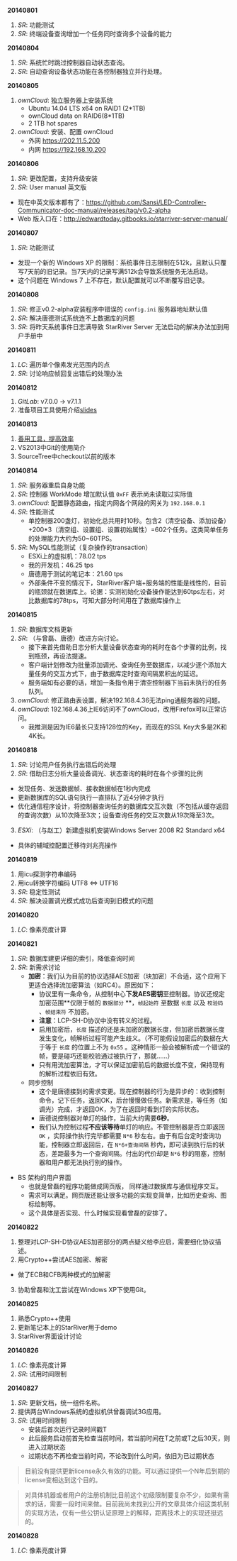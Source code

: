 **20140801**

1. *SR*: 功能测试
2. *SR*: 终端设备查询增加一个任务同时查询多个设备的能力


**20140804**

1. *SR*: 系统忙时跳过控制器自动状态查询。
2. *SR*: 自动查询设备状态功能在各控制器独立并行处理。

**20140805**

1. *ownCloud*: 独立服务器上安装系统
	- Ubuntu 14.04 LTS x64 on RAID1 (2*1TB)
	- ownCloud data on RAID6(8*1TB)
	- 2 1TB hot spares
2. *ownCloud*: 安装、配置 ownCloud
	- 外网 https://202.11.5.200
	- 内网 https://192.168.10.200

**20140806**

1. *SR*: 更改配置，支持升级安装
2. *SR*: User manual 英文版
  - 现在中英文版本都有了：https://github.com/Sansi/LED-Controller-Communicator-doc-manual/releases/tag/v0.2-alpha
  - Web 版入口在：http://edwardtoday.gitbooks.io/starriver-server-manual/

**20140807**

1. *SR*: 功能测试
  - 发现一个新的 Windows XP 的限制：系统事件日志限制在512k，且默认只覆写7天前的旧记录。当7天内的记录写满512k会导致系统服务无法启动。
  - 这个问题在 Windows 7 上不存在，默认配置就可以不断覆写旧记录。

**20140808**

1. *SR*: 修正v0.2-alpha安装程序中错误的 `config.ini` 服务器地址默认值
2. *SR*: 解决唐德测试系统连不上数据库的问题
3. *SR*: 将昨天系统事件日志满导致 StarRiver Server 无法启动的解决办法加到用户手册中

**20140811**

1. *LC*: 遍历单个像素发光范围内的点
2. *SR*: 讨论响应帧回复出错后的处理办法

**20140812**

1. *GitLab*: v7.0.0 -> v7.1.1
2. 准备项目工具使用介绍[slides](http://www.qingpei.me/talks/project-tools/)

**20140813**

1. [善用工具，提高效率](http://www.qingpei.me/talks/project-tools/)
2. VS2013中Git的使用简介
3. SourceTree中checkout以前的版本

**20140814**

1. *SR*: 服务器重启自身功能
2. *SR*: 控制器 WorkMode 增加默认值 `0xFF` 表示尚未读取过实际值
3. *ownCloud*: 配置静态路由，指定内网各个网段的网关为 `192.168.0.1`
4. *SR*: 性能测试
	- 单控制器200盏灯，初始化总共用时10秒。包含2（清空设备、添加设备）+200*3（清空组、设置组、设置初始属性）=602个任务。这类简单任务的处理能力大约为50~60TPS。
5. *SR*: MySQL性能测试（复杂操作的transaction）
	- ESXi上的虚拟机：78.02 tps
	- 我的开发机：46.25 tps
	- 唐德用于测试的笔记本：21.60 tps
	- 外部条件不变的情况下，StarRiver客户端+服务端的性能是线性的，目前的瓶颈就在数据库上。论据：实测初始化设备操作能达到60tps左右，对比数据库的78tps，可知大部分时间用在了数据库操作上

**20140815**

1. *SR*: 数据库文档更新
2. *SR*: （与曾磊、唐德）改进方向讨论。
	- 接下来首先借助日志分析大量设备状态查询的耗时在各个步骤的比例，找到瓶颈，再设法提速。
	- 客户端计划修改为批量添加调光、查询任务至数据库，以减少逐个添加大量任务的交互方式下，由于数据库定时查询间隔累积出的延迟。
	- 服务端如有必要的话，增加一条指令用于清空控制器下当前未执行的任务队列。
3. *ownCloud*: 修正路由表设置，解决192.168.4.36无法ping通服务器的问题。
4. *ownCloud*: 192.168.4.36上IE6访问不了ownCloud，改用Firefox可以正常访问。
	- 我推测是因为IE6最长只支持128位的Key，而现在的SSL Key大多是2K和4K长。

**20140818**

1. *SR*: 讨论用户任务执行出错后的处理
2. *SR*: 借助日志分析大量设备调光、状态查询的耗时在各个步骤的比例
  - 发现任务、发送数据帧、接收数据帧在1秒内完成
  - 更新数据库的SQL语句执行一直排队了近4分钟才执行
  - 优化通信程序设计，将控制器查询任务的数据库交互次数（不包括从缓存返回的查询次数）从10次降至3次；设备查询任务的交互次数从19次降至3次。
3. *ESXi*: （与赵工）新建虚拟机安装Windows Server 2008 R2 Standard x64
  - 具体的辅域控配置迁移待刘兆亮操作

**20140819**

1. 用icu探测字符串编码
2. 用icu转换字符编码 UTF8 <=> UTF16
3. *SR*: 稳定性测试
4. *SR*: 解决设置调光模式成功后查询到旧模式的问题

**20140820**

1. *LC*: 像素亮度计算

**20140821**

1. *SR*: 数据库建更详细的索引，降低查询时间
2. *SR*: 新需求讨论
	- **加密**：我们认为目前的协议选择AES加密（块加密）不合适，这个应用下更适合选择流加密算法（如RC4）。原因如下：
		* 协议里有一条命令，从控制中心**下发AES密钥**至控制器。协议还规定加密范围**仅限于帧的 `数据部分` **，`帧起始符` 至数据 `长度` 以及 `校验码` 、`帧结束符` 不加密。
		* **注意**：LCP-SH-D协议中没有转义的过程。
		* 启用加密后，`长度` 描述的还是未加密的数据长度，但加密后数据长度发生变化，帧解析过程可能产生歧义。（不可能假设加密后的数据在大于等于 `长度` 的位置上不为 `0x55` 。这种情形一般会被解析成一个错误的帧，要是碰巧还能校验通过被执行了，那就……）
		* 只有用流加密算法，才可以保证加密前后的数据长度不变，保持现有的解析过程依旧有效。
	- 同步控制
		* 这个是唐德接到的需求变更。现在控制器的行为是异步的：收到控制命令，记下任务，返回OK，后台慢慢做任务。新需求是，等任务（如调光）完成，才返回OK，为了在返回时看到灯的实际状态。
		* 唐德说控制器对单灯的操作，当前大约需要**6秒**。
		* 我们认为控制过程**不应该等待**单灯的响应。不管控制器是否立即返回 `OK` ，实际操作执行完毕都需要 `N*6` 秒左右。由于有后台定时查询功能，控制器立即返回后，在 `N*6+查询间隔` 秒内，即可读到执行后的状态，差距最多为一个查询间隔。付出的代价却是 `N*6` 秒的阻塞，控制器和用户都无法执行别的操作。
  - BS 架构的用户界面
	  * 也就是曾磊的程序功能做成网页版， 同样通过数据库与通信程序交互。
	  * 需求可以满足。网页版还能让很多功能的实现变简单，比如历史查询、图标绘制等。
	  * 这个具体是否实现、什么时候实现看曾磊的安排了。

**20140822**

1. 整理对LCP-SH-D协议AES加密部分的两点疑义给李应启，需要细化协议描述。
2. 用Crypto++尝试AES加密、解密
  - 做了ECB和CFB两种模式的加解密
3. 协助曾磊和沈工尝试在Windows XP下使用Git。

**20140825**
 
1. 熟悉Crypto++使用
2. 更新笔记本上的StarRiver用于demo
3. StarRiver界面设计讨论

**20140826**

1. *LC*: 像素亮度计算
2. *SR*: 试用时间限制

**20140827**

1. *SR*: 更新文档，统一组件名称。
2. 提供两台Windows系统的虚拟机供曾磊调试3G应用。
3. *SR*: 试用时间限制
	- 安装后首次运行记录时间戳T
	- 此后服务启动前首先检查当前时间，若当前时间在T之前或T之后30天，则进入过期状态
	- 过期状态不再检查当前时间，不论改到什么时间，依旧为已过期状态

> 目前没有提供更新license永久有效的功能。可以通过提供一个N年后到期的license变相达到这个目的。

> 对具体机器或者用户的注册机制比目前这个初级限制要复杂不少，如果有需求的话，需要一段时间来做。目前我尚未找到公开的文章具体介绍这类机制的实现方法，仅有一些公钥认证原理上的解释，距离技术上的实现还挺远的。

**20140828**

1. *LC*: 像素亮度计算

